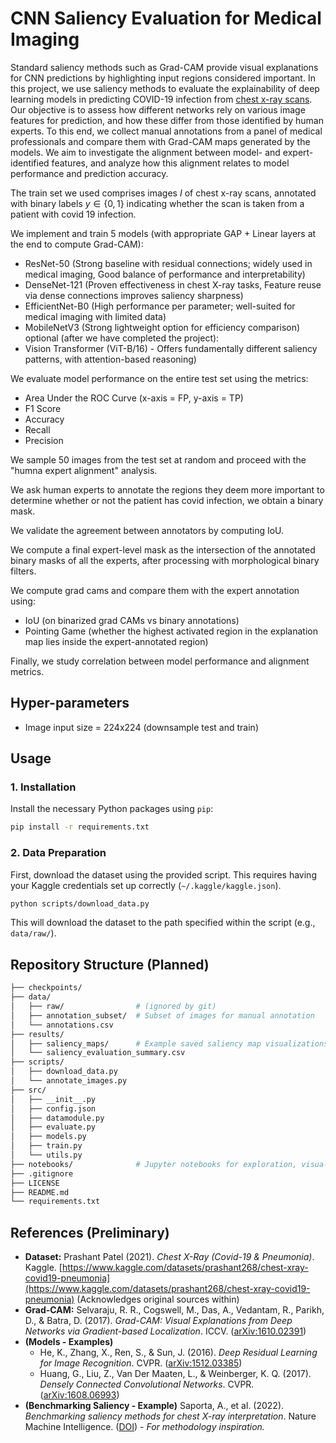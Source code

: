 # CNN Saliency Evaluation for Medical Imaging

Standard saliency methods such as Grad-CAM provide visual explanations for CNN predictions by highlighting input regions considered important. In this project, we use saliency methods to evaluate the explainability of deep learning models in predicting COVID-19 infection from [chest x-ray scans](https://www.kaggle.com/datasets/prashant268/chest-xray-covid19-pneumonia). Our objective is to assess how different networks rely on various image features for prediction, and how these differ from those identified by human experts. To this end, we collect manual annotations from a panel of medical professionals and compare them with Grad-CAM maps generated by the models. We aim to investigate the alignment between model- and expert-identified features, and analyze how this alignment relates to model performance and prediction accuracy.

The train set we used comprises images $I$ of chest x-ray scans, annotated with binary labels $y\in\{0,1\}$ indicating whether the scan is taken from a patient with covid 19 infection.

We implement and train 5 models (with appropriate GAP + Linear layers at the end to compute Grad-CAM):
- ResNet-50 (Strong baseline with residual connections; widely used in medical imaging, Good balance of performance and interpretability)
- DenseNet-121 (Proven effectiveness in chest X-ray tasks, Feature reuse via dense connections improves saliency sharpness)
- EfficientNet-B0 (High performance per parameter; well-suited for medical imaging with limited data)
- MobileNetV3 (Strong lightweight option for efficiency comparison)
optional (after we have completed the project):
- Vision Transformer (ViT-B/16)   - Offers fundamentally different saliency patterns, with attention-based reasoning)

We evaluate model performance on the entire test set using the metrics:
- Area Under the ROC Curve (x-axis = FP, y-axis = TP)
- F1 Score
- Accuracy
- Recall
- Precision

We sample 50 images from the test set at random and proceed with the "humna expert alignment" analysis.

We ask human experts to annotate the regions they deem more important to determine whether or not the patient has covid infection, we obtain a binary mask.

We validate the agreement between annotators by computing IoU.

We compute a final expert-level mask as the intersection of the annotated binary masks of all the experts, after processing with morphological binary filters.

We compute grad cams and compare them with the expert annotation using:
- IoU (on binarized grad CAMs vs binary annotations)
- Pointing Game (whether the highest activated region in the explanation map lies inside the expert-annotated region)

Finally, we study correlation between model performance and alignment metrics.

## Hyper-parameters
- Image input size = 224x224 (downsample test and train)

## Usage

### 1. Installation
Install the necessary Python packages using `pip`:

```bash
pip install -r requirements.txt
```

### 2. Data Preparation
First, download the dataset using the provided script. This requires having your Kaggle credentials set up correctly (`~/.kaggle/kaggle.json`).

```bash
python scripts/download_data.py
```
This will download the dataset to the path specified within the script (e.g., `data/raw/`).


## Repository Structure (Planned)
```bash
├── checkpoints/            
├── data/
│   ├── raw/                # (ignored by git)
│   ├── annotation_subset/  # Subset of images for manual annotation
│   └── annotations.csv                    
├── results/
│   ├── saliency_maps/      # Example saved saliency map visualizations
│   └── saliency_evaluation_summary.csv
├── scripts/
│   ├── download_data.py    
│   └── annotate_images.py  
├── src/
│   ├── __init__.py
│   ├── config.json
│   ├── datamodule.py       
│   ├── evaluate.py         
│   ├── models.py           
│   ├── train.py            
│   └── utils.py            
├── notebooks/              # Jupyter notebooks for exploration, visualization (optional)
├── .gitignore           
├── LICENSE                 
├── README.md               
└── requirements.txt        
```

## References (Preliminary)

* **Dataset:** Prashant Patel (2021). _Chest X-Ray (Covid-19 & Pneumonia)_. Kaggle. [https://www.kaggle.com/datasets/prashant268/chest-xray-covid19-pneumonia](https://www.kaggle.com/datasets/prashant268/chest-xray-covid19-pneumonia) (Acknowledges original sources within)
* **Grad-CAM:** Selvaraju, R. R., Cogswell, M., Das, A., Vedantam, R., Parikh, D., & Batra, D. (2017). _Grad-CAM: Visual Explanations from Deep Networks via Gradient-based Localization_. ICCV. ([arXiv:1610.02391](https://arxiv.org/abs/1610.02391))
* **(Models - Examples)**
    * He, K., Zhang, X., Ren, S., & Sun, J. (2016). _Deep Residual Learning for Image Recognition_. CVPR. ([arXiv:1512.03385](https://arxiv.org/abs/1512.03385))
    * Huang, G., Liu, Z., Van Der Maaten, L., & Weinberger, K. Q. (2017). _Densely Connected Convolutional Networks_. CVPR. ([arXiv:1608.06993](https://arxiv.org/abs/1608.06993))
* **(Benchmarking Saliency - Example)** Saporta, A., et al. (2022). _Benchmarking saliency methods for chest X-ray interpretation_. Nature Machine Intelligence. ([DOI](https://doi.org/10.1038/s42256-022-00536-x)) - *For methodology inspiration.*